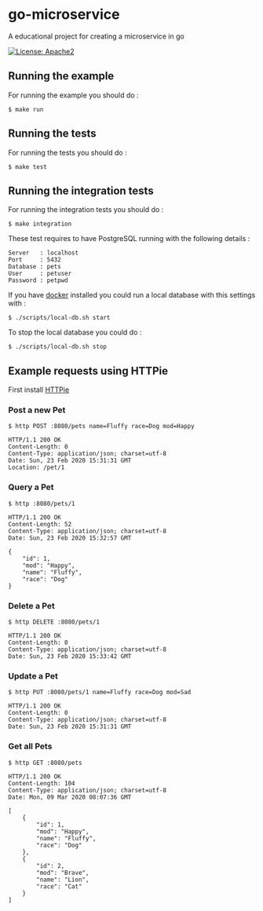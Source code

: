 # go-microservice
A educational project for creating a microservice in go

[![License: Apache2](https://img.shields.io/badge/license-Apache%202-blue.svg)](/LICENSE)

## Running the example

For running the example you should do :

```shell script
$ make run
```

## Running the tests

For running the tests you should do :

```shell script
$ make test
```

## Running the integration tests

For running the integration tests you should do :

```shell script
$ make integration
```

These test requires to have PostgreSQL running with the following details :
```text
Server   : localhost
Port     : 5432
Database : pets
User     : petuser
Password : petpwd
```

If you have [docker](https://www.docker.com/products/docker-desktop) installed you could run a local database with this settings with :

```shell script
$ ./scripts/local-db.sh start
```

To stop the local database you could do  :

```shell script
$ ./scripts/local-db.sh stop
```

## Example requests using HTTPie

First install [HTTPie](https://httpie.org/doc#installation)

### Post a new Pet

```shell script
$ http POST :8080/pets name=Fluffy race=Dog mod=Happy

HTTP/1.1 200 OK
Content-Length: 0
Content-Type: application/json; charset=utf-8
Date: Sun, 23 Feb 2020 15:31:31 GMT
Location: /pet/1
```

### Query a Pet

```shell script
$ http :8080/pets/1

HTTP/1.1 200 OK
Content-Length: 52
Content-Type: application/json; charset=utf-8
Date: Sun, 23 Feb 2020 15:32:57 GMT

{
    "id": 1,
    "mod": "Happy",
    "name": "Fluffy",
    "race": "Dog"
}
```

### Delete a Pet

```shell script
$ http DELETE :8080/pets/1

HTTP/1.1 200 OK
Content-Length: 0
Content-Type: application/json; charset=utf-8
Date: Sun, 23 Feb 2020 15:33:42 GMT
```

### Update a Pet

```shell script
$ http PUT :8080/pets/1 name=Fluffy race=Dog mod=Sad

HTTP/1.1 200 OK
Content-Length: 0
Content-Type: application/json; charset=utf-8
Date: Sun, 23 Feb 2020 15:31:31 GMT
```

### Get all Pets

```shell script
$ http GET :8080/pets

HTTP/1.1 200 OK
Content-Length: 104
Content-Type: application/json; charset=utf-8
Date: Mon, 09 Mar 2020 08:07:36 GMT

[
    {
        "id": 1,
        "mod": "Happy",
        "name": "Fluffy",
        "race": "Dog"
    },
    {
        "id": 2,
        "mod": "Brave",
        "name": "Lion",
        "race": "Cat"
    }
]
```
